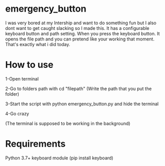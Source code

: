 # emergency_button
I was very bored at my Intership and want to do something fun but I also dont want to get caught slacking so I made this.
It has a configurable keyboard button and path setting. When you press the keyboard button. It opens the file path and you can pretend like your working that moment. 
That's exactly what i did today. 

# How to use
1-Open terminal 

2-Go to folders path with cd "filepath" (Write the path that you put the folder)

3-Start the script with python emergency_button.py and hide the terminal

4-Go crazy


(The terminal is supposed to be working in the background)

# Requirements
Python 3.7+
keyboard module (pip install keyboard)

